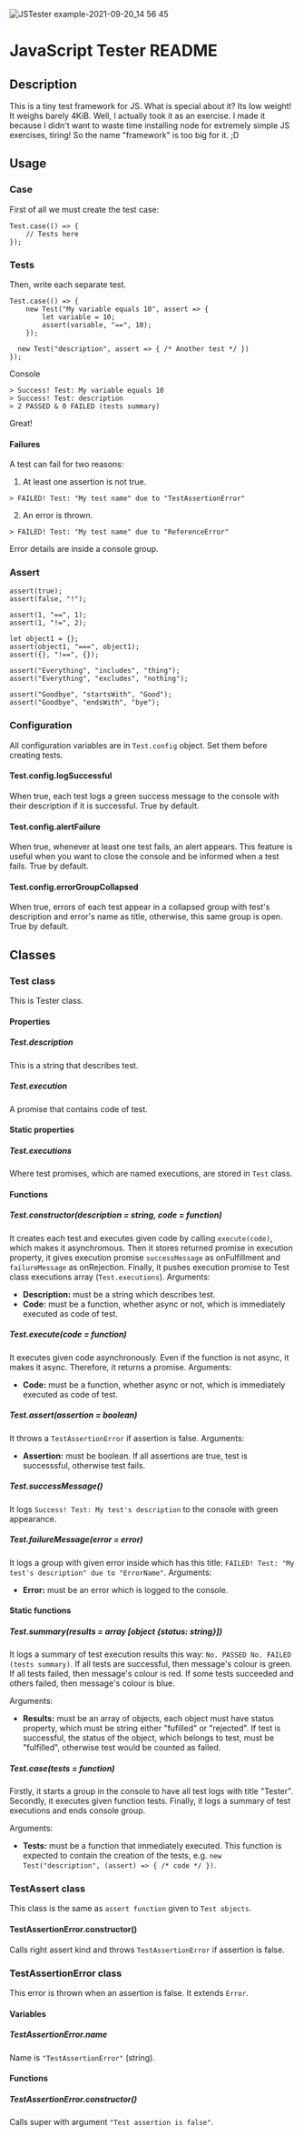 ![JSTester example-2021-09-20_14 56 45](https://user-images.githubusercontent.com/13300465/134015478-626038aa-c12b-4e39-96bb-8c8ec9cec4e1.gif)
# JavaScript Tester README
## Description
This is a tiny test framework for JS. What is special about it? Its low weight! It weighs barely 4KiB. Well, I actually took it as an exercise. I made it because I didn't want to waste time installing node for extremely simple JS exercises, tiring! So the name "framework" is too big for it. ;D

## Usage
### Case
First of all we must create the test case:

```JS
Test.case(() => {
	// Tests here
});

```

### Tests
Then, write each separate test.

```JS
Test.case(() => {
	new Test("My variable equals 10", assert => {
		let variable = 10;
		assert(variable, "==", 10);
	});

  new Test("description", assert => { /* Another test */ })
});

```
Console
```
> Success! Test: My variable equals 10
> Success! Test: description
> 2 PASSED & 0 FAILED (tests summary)
```
Great!

#### Failures

A test can fail for two reasons:
1. At least one assertion is not true.
  ```
  > FAILED! Test: "My test name" due to "TestAssertionError"
  
  ```
2. An error is thrown.
  ```
  > FAILED! Test: "My test name" due to "ReferenceError"
  
  ```
Error details are inside a console group.

### Assert
```JS
assert(true);
assert(false, "!");

assert(1, "==", 1);
assert(1, "!=", 2);

let object1 = {};
assert(object1, "===", object1);
assert({}, "!==", {});

assert("Everything", "includes", "thing");
assert("Everything", "excludes", "nothing");

assert("Goodbye", "startsWith", "Good");
assert("Goodbye", "endsWith", "bye");
```

### Configuration
All configuration variables are in `Test.config` object. Set them before creating tests.

#### Test.config.logSuccessful
When true, each test logs a green success message to the console with their description if it is successful.
True by default.

#### Test.config.alertFailure
When true, whenever at least one test fails, an alert appears. This feature is useful when you want to close the console and be informed when a test fails.
True by default.

#### Test.config.errorGroupCollapsed
When true, errors of each test appear in a collapsed group with test's description and error's name as title, otherwise, this same group is open.
True by default.

## Classes
### Test class
This is Tester class.

#### Properties
##### Test.description
This is a string that describes test.

##### Test.execution
A promise that contains code of test.

#### Static properties
##### Test.executions
Where test promises, which are named executions, are stored in `Test` class.

#### Functions
##### Test.constructor(description = string, code = function)
It creates each test and executes given code by calling `execute(code)`, which makes it asynchromous. Then it stores returned promise in execution property, it gives execution promise `successMessage` as onFulfillment and `failureMessage` as onRejection. Finally, it pushes execution promise to Test class executions array (`Test.executions`).
Arguments:
* **Description:** must be a string which describes test.
* **Code:** must be a function, whether async or not, which is immediately executed as code of test.

##### Test.execute(code = function)
It executes given code asynchronously. Even if the function is not async, it makes it async. Therefore, it returns a promise.
Arguments: 
* **Code:** must be a function, whether async or not, which is immediately executed as code of test.

##### Test.assert(assertion = boolean)
It throws a `TestAssertionError` if assertion is false.
Arguments: 
* **Assertion:** must be boolean. If all assertions are true, test is successsful, otherwise test fails.

##### Test.successMessage()
It logs `Success! Test: My test's description` to the console with green appearance.

##### Test.failureMessage(error = error)
It logs a group with given error inside which has this title: `FAILED! Test: "My test's description" due to "ErrorName"`. 
Arguments:
* **Error:** must be an error which is logged to the console.

#### Static functions
##### Test.summary(results = array [object {status: string}])
It logs a summary of test execution results this way: `No. PASSED No. FAILED (tests summary)`. 
If all tests are successful, then message's colour is green. If all tests failed, then message's colour is red. If some tests succeeded and others failed, then message's colour is blue.

Arguments:
* **Results:** must be an array of objects, each object must have status property, which must be string either "fufilled" or "rejected". If test is successful, the status of the object, which belongs to test, must be "fulfilled", otherwise test would be counted as failed.

##### Test.case(tests = function)
Firstly, it starts a group in the console to have all test logs with title "Tester". Secondly, it executes given function tests. Finally, it logs a summary of test executions and ends console group.

Arguments:
* **Tests:** must be a function that immediately executed. This function is expected to contain the creation of the tests, e.g. `new Test("description", (assert) => { /* code */ })`.

### TestAssert class
This class is the same as `assert function` given to `Test objects`.

#### TestAssertionError.constructor()
Calls right assert kind and throws `TestAssertionError` if assertion is false.

### TestAssertionError class
This error is thrown when an assertion is false. It extends `Error`.

#### Variables
##### TestAssertionError.name
Name is `"TestAssertionError"` (string).

#### Functions
##### TestAssertionError.constructor()
Calls super with argument `"Test assertion is false"`.
